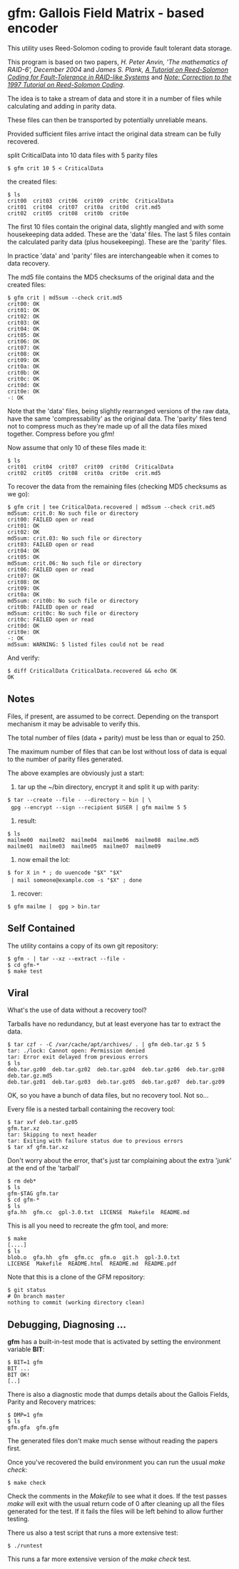 # gfm: Gallois Field Matrix - based encoder

This utility uses Reed-Solomon coding to provide fault tolerant data storage.

This program is based on two papers,
*H. Peter Anvin, 'The mathematics of RAID-6', December 2004*
and
*James S. Plank, [A Tutorial on Reed-Solomon Coding for Fault-Tolerance in
RAID-like Systems](http://www.cs.utk.edu/~plank/plank/papers/CS-96-332.html)*
and
*[Note: Correction to the 1997 Tutorial on Reed-Solomon Coding](http://web.eecs.utk.edu/~plank/plank/papers/CS-03-504.pdf)*.

The idea is to take a stream of data and store it in a number of files
while calculating and adding in parity data.

These files can then be transported by potentially unreliable means.

Provided sufficient files arrive intact the original data stream can
be fully recovered.

split CriticalData into 10 data files with 5 parity files

    $ gfm crit 10 5 < CriticalData

the created files:

    $ ls
    crit00  crit03  crit06  crit09  crit0c  CriticalData
    crit01  crit04  crit07  crit0a  crit0d  crit.md5
    crit02  crit05  crit08  crit0b  crit0e

The first 10 files contain the original data, slightly mangled and
with some housekeeping data added. These are the 'data' files.
The last 5 files contain the calculated parity data (plus housekeeping).
These are the 'parity' files.

In practice 'data' and 'parity' files are interchangeable when it
comes to data recovery.

The md5 file contains the MD5 checksums of the original data
and the created files:

    $ gfm crit | md5sum --check crit.md5
    crit00: OK
    crit01: OK
    crit02: OK
    crit03: OK
    crit04: OK
    crit05: OK
    crit06: OK
    crit07: OK
    crit08: OK
    crit09: OK
    crit0a: OK
    crit0b: OK
    crit0c: OK
    crit0d: OK
    crit0e: OK
    -: OK

Note that the 'data' files, being slightly rearranged versions
of the raw data, have the same 'compressability' as the original
data. The 'parity' files tend not to compress much as they're made
up of all the data files mixed together. Compress before you gfm!

Now assume that only 10 of these files made it:

    $ ls
    crit01  crit04  crit07  crit09  crit0d  CriticalData
    crit02  crit05  crit08  crit0a  crit0e  crit.md5

To recover the data from the remaining files
(checking MD5 checksums as we go):

    $ gfm crit | tee CriticalData.recovered | md5sum --check crit.md5
    md5sum: crit.0: No such file or directory
    crit00: FAILED open or read
    crit01: OK
    crit02: OK
    md5sum: crit.03: No such file or directory
    crit03: FAILED open or read
    crit04: OK
    crit05: OK
    md5sum: crit.06: No such file or directory
    crit06: FAILED open or read
    crit07: OK
    crit08: OK
    crit09: OK
    crit0a: OK
    md5sum: crit0b: No such file or directory
    crit0b: FAILED open or read
    md5sum: crit0c: No such file or directory
    crit0c: FAILED open or read
    crit0d: OK
    crit0e: OK
    -: OK
    md5sum: WARNING: 5 listed files could not be read

And verify:

    $ diff CriticalData CriticalData.recovered && echo OK
    OK

## Notes

Files, if present, are assumed to be correct. Depending on the
transport mechanism it may be advisable to verify this.

The total number of files (data + parity) must be less than or
equal to 250.

The maximum number of files that can be lost without loss of data is
equal to the number of parity files generated.

The above examples are obviously just a start:

1. tar up the ~/bin directory, encrypt it and split it up with parity:

`$ tar --create --file - --directory ~ bin | \`<br/>
&nbsp;&nbsp;`gpg --encrypt --sign --recipient $USER | gfm mailme 5 5`

1. result:

`$ ls`<br/>
`mailme00  mailme02  mailme04  mailme06  mailme08  mailme.md5`<br/>
`mailme01  mailme03  mailme05  mailme07  mailme09`

1. now email the lot:

`$ for X in * ; do uuencode "$X" "$X"`<br/>
&nbsp;&nbsp;`| mail someone@example.com -s "$X" ; done`

1. recover:

`$ gfm mailme |  gpg > bin.tar`

## Self Contained

The utility contains a copy of its own git repository:

    $ gfm - | tar --xz --extract --file -
    $ cd gfm-*
    $ make test

## Viral

What's the use of data without a recovery tool?

Tarballs have no redundancy, but at least everyone has
tar to extract the data.

    $ tar czf - -C /var/cache/apt/archives/ . | gfm deb.tar.gz 5 5
    tar: ./lock: Cannot open: Permission denied
    tar: Error exit delayed from previous errors
    $ ls
    deb.tar.gz00  deb.tar.gz02  deb.tar.gz04  deb.tar.gz06  deb.tar.gz08  deb.tar.gz.md5
    deb.tar.gz01  deb.tar.gz03  deb.tar.gz05  deb.tar.gz07  deb.tar.gz09

OK, so you have a bunch of data files, but no recovery tool. Not so...

Every file is a nested tarball containing the recovery tool:

    $ tar xvf deb.tar.gz05
    gfm.tar.xz
    tar: Skipping to next header
    tar: Exiting with failure status due to previous errors
    $ tar xf gfm.tar.xz

Don't worry about the error, that's just tar complaining about the
extra 'junk' at the end of the 'tarball'

    $ rm deb*
    $ ls
    gfm-$TAG gfm.tar
    $ cd gfm-*
    $ ls
    gfa.hh  gfm.cc  gpl-3.0.txt  LICENSE  Makefile  README.md

This is all you need to recreate the gfm tool, and more:

    $ make
    [....]
    $ ls
    blob.o  gfa.hh  gfm  gfm.cc  gfm.o  git.h  gpl-3.0.txt
    LICENSE  Makefile  README.html  README.md  README.pdf

Note that this is a clone of the GFM repository:

    $ git status
    # On branch master
    nothing to commit (working directory clean)

## Debugging, Diagnosing ...

**gfm** has a built-in-test mode that is activated by setting the
environment variable **BIT**:

    $ BIT=1 gfm
    BIT ...
    BIT OK!
    [..]

There is also a diagnostic mode that dumps details about the
Gallois Fields, Parity and Recovery matrices:

    $ DMP=1 gfm
    $ ls
    gfm.gfa  gfm.gfm

The generated files don't make much sense without reading the papers first.

Once you've recovered the build environment you can run the usual *make check*:

    $ make check

Check the comments in the *Makefile* to see what it does.
If the test passes *make* will exit with the usual return code
of 0 after cleaning up all the files generated for the test.
If it fails the files will be left behind to allow further testing.

There us also a test script that runs a more extensive test:

    $ ./runtest

This runs a far more extensive version of the *make check* test.
